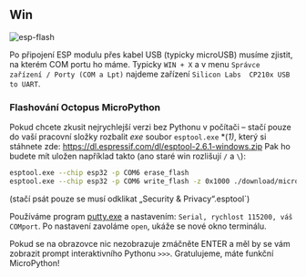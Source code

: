 ## Win

![esp-flash](https://www.octopuslab.cz/wp-content/uploads/2019/08/esp-flash-1.jpg)

Po připojení ESP modulu přes kabel USB (typicky microUSB) musíme zjistit, na kterém COM portu ho máme. Typicky `WIN + X` a v menu `Správce zařízení / Porty (COM a Lpt)` najdeme zařízení `Silicon Labs  CP210x USB to UART`.


### Flashování Octopus MicroPython

Pokud chcete zkusit nejrychlejší verzi bez Pythonu v počítači – stačí pouze do vaší pracovní složky rozbalit *exe* soubor `esptool.exe` *(*1)*,  který si stáhnete zde: https://dl.espressif.com/dl/esptool-2.6.1-windows.zip
Pak ho budete mít uložen například takto (ano staré win rozlišují `/` a  `\`):
```bash
esptool.exe --chip esp32 -p COM6 erase_flash 
esptool.exe --chip esp32 -p COM6 write_flash -z 0x1000 ./download/micropython-octopus.bin
```
(stačí psát pouze se musí odklikat „Security & Privacy“.esptool`)

Používáme program [putty.exe](https://www.chiark.greenend.org.uk/~sgtatham/putty/latest.html) a nastavením: `Serial, rychlost 115200, váš COMport`. Po nastavení zavoláme `open`, ukáže se nové okno terminálu.

Pokud se na obrazovce nic nezobrazuje zmáčněte <kdb>ENTER</kdb> a měl by se vám zobrazit prompt interaktivního Pythonu `>>>`. Gratulujeme, máte funkční MicroPython!
